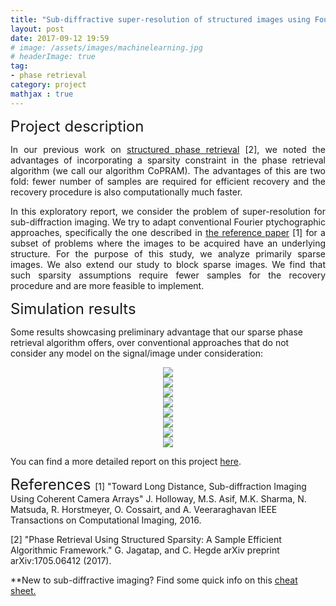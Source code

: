 ```yaml
---
title: "Sub-diffractive super-resolution of structured images using Fourier ptychography"
layout: post
date: 2017-09-12 19:59
# image: /assets/images/machinelearning.jpg
# headerImage: true
tag:
- phase retrieval
category: project
mathjax : true
---
```


<font size="+2"> Project description </font>

<p style='text-align: justify;'>
In our previous work on <a target="_blank" href='https://arxiv.org/abs/1705.06412'> structured phase retrieval</a> [2], we noted the advantages of incorporating a sparsity constraint in the phase retrieval algorithm (we call our algorithm CoPRAM). The advantages of this are two fold: fewer number of samples are required for efficient recovery and the recovery procedure is also computationally much faster. </p>

<p style='text-align: justify;'>
In this exploratory report, we consider the problem of super-resolution for sub-diffraction imaging. We try to adapt conventional Fourier ptychographic approaches, specifically the one described in <a target="_blank" href='https://arxiv.org/abs/1510.08470'>the reference paper</a> [1] for a subset of problems where the
images to be acquired have an underlying structure. For the purpose of this study, we analyze primarily sparse images. We also extend our study to block sparse images. We find that such sparsity assumptions require fewer samples for the recovery procedure and are more feasible to implement.</p>

<font size="+2"> Simulation results </font>

Some results showcasing preliminary advantage that our sparse phase retrieval algorithm offers, over conventional approaches that do not consider any model on the signal/image under consideration:
<div style="text-align: center;">
<img src="{{ site.url }}/assets/images/FP1.JPG" />
</div>

<div style="text-align: center;">
<img src="{{ site.url }}/assets/images/FP2.JPG" />
</div>

<div style="text-align: center;">
<img src="{{ site.url }}/assets/images/FP3.JPG" />
</div>

<div style="text-align: center;">
<img src="{{ site.url }}/assets/images/FP4.JPG" />
</div>

<div style="text-align: center;">
<img src="{{ site.url }}/assets/images/FP5.JPG" />
</div>

<div style="text-align: center;">
<img src="{{ site.url }}/assets/images/FP6.JPG" />
</div>

<div style="text-align: center;">
<img src="{{ site.url }}/assets/images/FP7.JPG" />
</div>

<div style="text-align: center;">
<img src="{{ site.url }}/assets/images/FP8.JPG" />
</div>

You can find a more detailed report on this project [here](/assets/FP_report.pdf).

<font size="+2"> References </font>
[1] "Toward Long Distance, Sub-diffraction Imaging Using Coherent Camera Arrays" 
J. Holloway, M.S. Asif, M.K. Sharma, N. Matsuda, R. Horstmeyer, O. Cossairt, and A. Veeraraghavan
IEEE Transactions on Computational Imaging, 2016.

[2] "Phase Retrieval Using Structured Sparsity: A Sample Efficient Algorithmic Framework." 
G. Jagatap, and C. Hegde
arXiv preprint arXiv:1705.06412 (2017).

**New to sub-diffractive imaging? Find some quick info on this <a target="_blank" href='https://docs.google.com/document/d/1Lr3UwDjWWkiqotms7-4pSN835EvrSuKECAPUtXfWmEI/edit?usp=sharing'>cheat sheet.</a>


